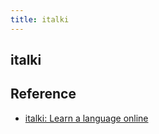 ```yaml
---
title: italki
---
```


## italki


## Reference
* [italki: Learn a language online](https://www.italki.com/home)
